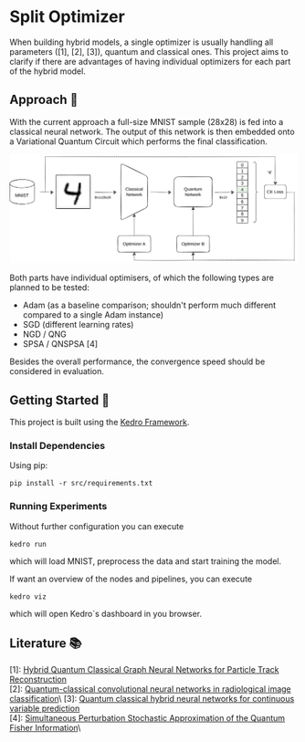 # Split Optimizer

When building hybrid models, a single optimizer is usually handling all parameters ([1], [2], [3]), quantum and classical ones.
This project aims to clarify if there are advantages of having individual optimizers for each part of the hybrid model.

## Approach :pencil:

With the current approach a full-size MNIST sample (28x28) is fed into a classical neural network.
The output of this network is then embedded onto a Variational Quantum Circuit which performs the final classification.

![Architecture Overview](docs/overview.png)

Both parts have individual optimisers, of which the following types are planned to be tested:
- Adam (as a baseline comparison; shouldn't perform much different compared to a single Adam instance)
- SGD (different learning rates)
- NGD / QNG
- SPSA / QNSPSA [4]

Besides the overall performance, the convergence speed should be considered in evaluation.

## Getting Started :rocket:

This project is built using the [Kedro Framework](https://docs.kedro.org).

### Install Dependencies

Using pip:
```
pip install -r src/requirements.txt
```

### Running Experiments

Without further configuration you can execute
```
kedro run
```
which will load MNIST, preprocess the data and start training the model.

If want an overview of the nodes and pipelines, you can execute
```
kedro viz
```
which will open Kedro`s dashboard in you browser.


## Literature :books:

[1]: [Hybrid Quantum Classical Graph Neural Networks for Particle Track Reconstruction](https://arxiv.org/abs/2109.12636)\
[2]: [Quantum-classical convolutional neural networks in radiological image classification](https://arxiv.org/abs/2204.12390)\ 
[3]: [Quantum classical hybrid neural networks for continuous variable prediction](https://doi.org/10.48550/arXiv.2212.04209)\
[4]: [Simultaneous Perturbation Stochastic Approximation of the Quantum Fisher Information](https://quantum-journal.org/papers/q-2021-10-20-567/)\
